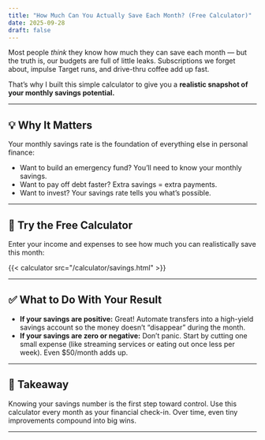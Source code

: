 ```yaml
---
title: "How Much Can You Actually Save Each Month? (Free Calculator)"
date: 2025-09-28
draft: false
---
```


Most people *think* they know how much they can save each month — but the truth is, our budgets are full of little leaks. Subscriptions we forget about, impulse Target runs, and drive-thru coffee add up fast.

That’s why I built this simple calculator to give you a **realistic snapshot of your monthly savings potential.**

---

## 💡 Why It Matters
Your monthly savings rate is the foundation of everything else in personal finance:
- Want to build an emergency fund? You’ll need to know your monthly savings.
- Want to pay off debt faster? Extra savings = extra payments.
- Want to invest? Your savings rate tells you what’s possible.

---

## 🧮 Try the Free Calculator
Enter your income and expenses to see how much you can realistically save this month:

{{< calculator src="/calculator/savings.html" >}}

---

## ✅ What to Do With Your Result
- **If your savings are positive:** Great! Automate transfers into a high-yield savings account so the money doesn’t “disappear” during the month.  
- **If your savings are zero or negative:** Don’t panic. Start by cutting one small expense (like streaming services or eating out once less per week). Even $50/month adds up.  

---

## 🚀 Takeaway
Knowing your savings number is the first step toward control. Use this calculator every month as your financial check-in. Over time, even tiny improvements compound into big wins.  

---
